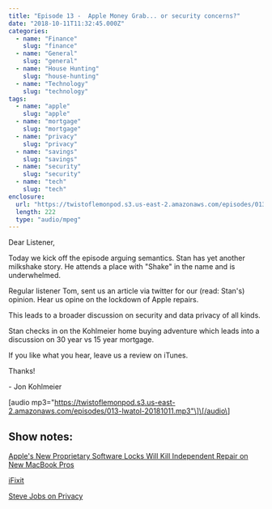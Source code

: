 ```yaml
---
title: "Episode 13 -  Apple Money Grab... or security concerns?"
date: "2018-10-11T11:32:45.000Z"
categories:
  - name: "Finance"
    slug: "finance"
  - name: "General"
    slug: "general"
  - name: "House Hunting"
    slug: "house-hunting"
  - name: "Technology"
    slug: "technology"
tags:
  - name: "apple"
    slug: "apple"
  - name: "mortgage"
    slug: "mortgage"
  - name: "privacy"
    slug: "privacy"
  - name: "savings"
    slug: "savings"
  - name: "security"
    slug: "security"
  - name: "tech"
    slug: "tech"
enclosure:
  url: "https://twistoflemonpod.s3.us-east-2.amazonaws.com/episodes/013-lwatol-20181011.mp3"
  length: 222
  type: "audio/mpeg"
---
```


Dear Listener,

Today we kick off the episode arguing semantics. Stan has yet another milkshake story. He attends a place with "Shake" in the name and is underwhelmed.

Regular listener Tom, sent us an article via twitter for our (read: Stan's) opinion. Hear us opine on the lockdown of Apple repairs.

This leads to a broader discussion on security and data privacy of all kinds.

Stan checks in on the Kohlmeier home buying adventure which leads into a discussion on 30 year vs 15 year mortgage.

If you like what you hear, leave us a review on iTunes.

Thanks!

\- Jon Kohlmeier

\[audio mp3="https://twistoflemonpod.s3.us-east-2.amazonaws.com/episodes/013-lwatol-20181011.mp3"\]\[/audio\]

## Show notes:

[Apple's New Proprietary Software Locks Will Kill Independent Repair on New MacBook Pros](https://motherboard.vice.com/en_us/article/yw9qk7/macbook-pro-software-locks-prevent-independent-repair)

[iFixit](https://www.ifixit.com)

[Steve Jobs on Privacy](https://youtu.be/39iKLwlUqBo)
